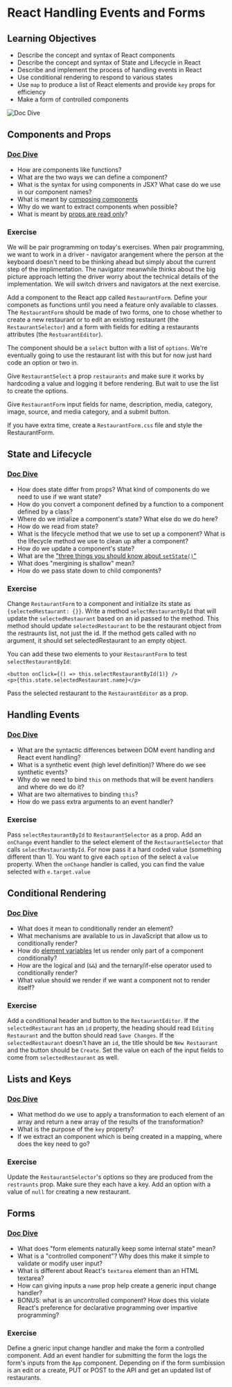 # React Handling Events and Forms

## Learning Objectives

- Describe the concept and syntax of React components
- Describe the concept and syntax of State and Lifecycle in React
- Describe and implement the process of handling events in React
- Use conditional rendering to respond to various states
- Use `map` to produce a list of React elements and provide `key` props for efficiency
- Make a form of controlled components

![Doc Dive](https://media.giphy.com/media/3orifhJLiLIDxryOgo/giphy.gif)


## Components and Props

### [Doc Dive](https://reactjs.org/docs/components-and-props.html)

- How are components like functions?
- What are the two ways we can define a component?
- What is the syntax for using components in JSX? What case do we use in our component names?
- What is meant by [composing components](https://reactjs.org/docs/components-and-props.html#composing-components)
- Why do we want to extract components when possible?
- What is meant by [props are read only](https://reactjs.org/docs/components-and-props.html#props-are-read-only)?

### Exercise

We will be pair programming on today's exercises.
When pair programming, we want to work in a driver - navigator arangement where the person at the keyboard doesn't need to be thinking ahead but simply about the current step of the implimentation.
The navigator meanwhile thinks about the big picture approach letting the driver worry about the technical details of the implementation.
We will switch drivers and navigators at the next exercise.

Add a component to the React app called `RestaurantForm`.
Define your componets as functions until you need a feature only available to classes.
The `RestaurantForm` should be made of two forms, one to chose whether to create a new restaurant or to edit an existing restaurant (the `RestaurantSelector`) and a form with fields for editing a restaurants attributes (the `RestuarantEditor`).

The component should be a `select` button with a list of `options`.
We're eventually going to use the restaurant list with this but for now just hard code an option or two in.

Give `RestaurantSelect` a prop `restaurants` and make sure it works by hardcoding a value and logging it before rendering. But wait to use the list to create the options.

Give `RestaurantForm` input fields for name, description, media, category, image, source, and media category, and a submit button.

If you have extra time, create a `RestaurantForm.css` file and style the RestaurantForm.

## State and Lifecycle

### [Doc Dive](https://reactjs.org/docs/state-and-lifecycle.html)

- How does state differ from props? What kind of components do we need to use if we want state?
- How do you convert a component defined by a function to a component defined by a class?
- Where do we intialize a component's state? What else do we do here?
- How do we read from state?
- What is the lifecycle method that we use to set up a component? What is the lifecycle method we use to clean up after a component?
- How do we update a component's state?
- What are the ["three things you should know about `setState()`"](https://reactjs.org/docs/state-and-lifecycle.html#using-state-correctly)
- What does "mergining is shallow" mean?
- How do we pass state down to child components?

### Exercise

Change `RestaurantForm` to a component and initialize its state as `{selectedRestaurant: {}}`.
Write a method `selectRestaurantById` that will update the `selectedRestaurant` based on an id passed to the method. This method should update `selectedRestaurant` to be the restaurant object from the restraunts list, not just the id. If the method gets called with no argument, it should set selectedRestaurant to an empty object.

You can add these two elements to your `RestaurantForm` to test `selectRestaurantById`:

```
<button onClick={() => this.selectRestaurantById(1)} />
<p>{this.state.selectedRestaurant.name}</p>
```

Pass the selected restaurant to the `RestaurantEditor` as a prop.

## Handling Events

### [Doc Dive](https://reactjs.org/docs/handling-events.html)

- What are the syntactic differences between DOM event handling and React event handling?
- What is a synthetic event (high level definition)? Where do we see synthetic events?
- Why do we need to bind `this` on methods that will be event handlers and where do we do it?
- What are two alternatives to binding `this`?
- How do we pass extra arguments to an event handler?

### Exercise

Pass `selectRestaurantById` to `RestaurantSelector` as a prop. Add an `onChange` event handler to the select element of the `RestaurantSelector` that calls `selectRestaurantById`. For now pass it a hard coded value (something different than 1). You want to give each `option` of the select a `value` property. When the `onChange` handler is called, you can find the value selected with `e.target.value`

## Conditional Rendering

### [Doc Dive](https://reactjs.org/docs/conditional-rendering.html)

- What does it mean to conditionally render an element?
- What mechanisms are available to us in JavaScript that allow us to conditionally render?
- How do [element variables](https://reactjs.org/docs/conditional-rendering.html) let us render only part of a component conditionally?
- How are the logical and (`&&`) and the ternary/if-else operator used to conditionally render?
- What value should we render if we want a component not to render itself?

### Exercise

Add a conditional header and button to the `RestaurantEditor`. If the `selectedRestaurant` has an `id` property, the heading should read `Editing Restaurant` and the button should read `Save Changes`. If the `selectedRestaurant` doesn't have an `id`, the title should be `New Restaurant` and the button should be `Create`. Set the value on each of the input fields to come from `selectedRestaurant` as well.

## Lists and Keys

### [Doc Dive](https://reactjs.org/docs/lists-and-keys.html)

- What method do we use to apply a transformation to each element of an array and return a new array of the results of the transformation?
- What is the purpose of the `key` property?
- If we extract an component which is being created in a mapping, where does the key need to go?

### Exercise

Update the `RestaurantSelector`'s options so they are produced from the `restraunts` prop. Make sure they each have a key.
Add an option with a value of `null` for creating a new restaurant.


## Forms

### [Doc Dive](https://reactjs.org/docs/forms.html)

- What does "form elements naturally keep some internal state" mean?
- What is a "controlled component"? Why does this make it simple to validate or modify user input?
- What is different about React's `textarea` element than an HTML textarea?
- How can giving inputs a `name` prop help create a generic input change handler?
- BONUS: what is an uncontrolled component? How does this violate React's preference for declarative programming over impartive programming?

### Exercise

Define a gneric input change handler and make the form a controlled component.
Add an event handler for submitting the form the logs the form's inputs from the `App` component.
Depending on if the form sumbission is an edit or a create, PUT or POST to the API and get an updated list of restaurants.
